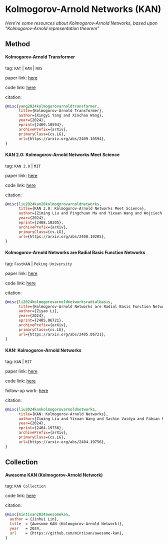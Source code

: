 # Kolmogorov-Arnold Networks (KAN)
*Here're some resources about Kolmogorov-Arnold Networks, based upon "Kolmogorov-Arnold representation theorem"*

## Method

#### Kolmogorov-Arnold Transformer

tag: `KAT` | `KAN` | `NUS`

paper link: [here](https://arxiv.org/pdf/2409.10594)

code link: [here](https://github.com/Adamdad/kat)

citation:

```bibtex
@misc{yang2024kolmogorovarnoldtransformer,
      title={Kolmogorov-Arnold Transformer}, 
      author={Xingyi Yang and Xinchao Wang},
      year={2024},
      eprint={2409.10594},
      archivePrefix={arXiv},
      primaryClass={cs.LG},
      url={https://arxiv.org/abs/2409.10594}, 
}
```


#### KAN 2.0: Kolmogorov-Arnold Networks Meet Science

tag: `KAN 2.0` | `MIT`

paper link: [here](https://arxiv.org/pdf/2408.10205)

code link: [here](https://github.com/KindXiaoming/pykan)

citation:

```bibtex
@misc{liu2024kan20kolmogorovarnoldnetworks,
      title={KAN 2.0: Kolmogorov-Arnold Networks Meet Science}, 
      author={Ziming Liu and Pingchuan Ma and Yixuan Wang and Wojciech Matusik and Max Tegmark},
      year={2024},
      eprint={2408.10205},
      archivePrefix={arXiv},
      primaryClass={cs.LG},
      url={https://arxiv.org/abs/2408.10205}, 
}
```


#### Kolmogorov-Arnold Networks are Radial Basis Function Networks

tag: `FastKAN` | `Peking University`

paper link: [here](https://arxiv.org/pdf/2405.06721)

code link: [here](https://github.com/ZiyaoLi/fast-kan)

citation:

```bibtex
@misc{li2024kolmogorovarnoldnetworksradialbasis,
      title={Kolmogorov-Arnold Networks are Radial Basis Function Networks}, 
      author={Ziyao Li},
      year={2024},
      eprint={2405.06721},
      archivePrefix={arXiv},
      primaryClass={cs.LG},
      url={https://arxiv.org/abs/2405.06721}, 
}
```


#### KAN: Kolmogorov-Arnold Networks

tag: `KAN` | `MIT`

paper link: [here](https://arxiv.org/pdf/2404.19756)

code link: [here](https://github.com/KindXiaoming/pykan)

follow-up work: [here](https://arxiv.org/pdf/2408.10205)

citation:

```bibtex
@misc{liu2024kankolmogorovarnoldnetworks,
      title={KAN: Kolmogorov-Arnold Networks}, 
      author={Ziming Liu and Yixuan Wang and Sachin Vaidya and Fabian Ruehle and James Halverson and Marin Soljačić and Thomas Y. Hou and Max Tegmark},
      year={2024},
      eprint={2404.19756},
      archivePrefix={arXiv},
      primaryClass={cs.LG},
      url={https://arxiv.org/abs/2404.19756}, 
}
```


## Collection

#### Awesome KAN (Kolmogorov-Arnold Network)

tag: `KAN Collection`

code link: [here](https://github.com/mintisan/awesome-kan)

citation:

```bibtex
@misc{mintisan2024awesomekan,
  author = {Jinhui Lin},
  title  = {Awesome KAN (Kolmogorov-Arnold Network)},
  year   = 2024,
  url    = {https://github.com/mintisan/awesome-kan},
}
```

